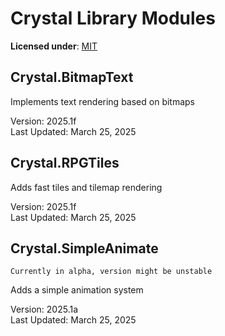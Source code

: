 # Crystal Library Modules

**Licensed under**: [MIT](https://github.com/Crystal2D/libs?tab=MIT-1-ov-file#readme)


## Crystal.BitmapText
Implements text rendering based on bitmaps

Version: 2025.1f<br>
Last Updated: March 25, 2025

## Crystal.RPGTiles
Adds fast tiles and tilemap rendering

Version: 2025.1f<br>
Last Updated: March 25, 2025

## Crystal.SimpleAnimate
```
Currently in alpha, version might be unstable
```

Adds a simple animation system

Version: 2025.1a<br>
Last Updated: March 25, 2025